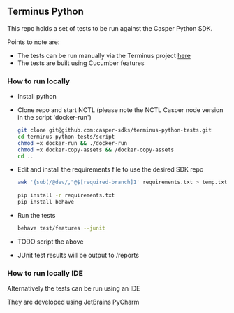 ## Terminus Python

This repo holds a set of tests to be run against the Casper Python SDK.

Points to note are:

- The tests can be run manually via the Terminus project [here](https://github.com/casper-sdks/terminus) 
- The tests are built using Cucumber features

### How to run locally

- Install python

- Clone repo and start NCTL (please note the NCTL Casper node version in the script 'docker-run')

  ```bash
  git clone git@github.com:casper-sdks/terminus-python-tests.git
  cd terminus-python-tests/script
  chmod +x docker-run && ./docker-run
  chmod +x docker-copy-assets && /docker-copy-assets 
  cd ..
  ```

- Edit and install the requirements file to use the desired SDK repo

  ```bash
  awk '{sub(/@dev/,"@$[required-branch]1' requirements.txt > temp.txt && mv temp.txt requirements.txt 
            
  pip install -r requirements.txt
  pip install behave
  ```

- Run the tests

  ```bash
  behave test/features --junit
  ```

- TODO script the above

- JUnit test results will be output to /reports

### How to run locally IDE

Alternatively the tests can be run using an IDE

They are developed using JetBrains PyCharm

